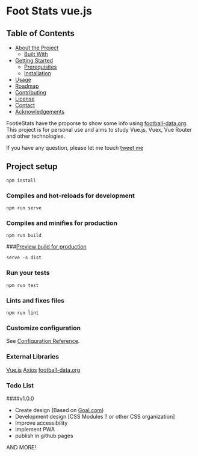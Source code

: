 # Foot Stats vue.js

## Table of Contents

* [About the Project](#about-the-project)
  * [Built With](#built-with)
* [Getting Started](#getting-started)
  * [Prerequisites](#prerequisites)
  * [Installation](#installation)
* [Usage](#usage)
* [Roadmap](#roadmap)
* [Contributing](#contributing)
* [License](#license)
* [Contact](#contact)
* [Acknowledgements](#acknowledgements)


FootieStats have the proporse to show some info using [football-data.org](https://www.football-data.org). This project is for personal use and aims to study Vue.js, Vuex, Vue Router and other technologies.

If you have any question, please let me touch [tweet me](https://twitter.com/seuzericardo "twitter")

## Project setup
```
npm install
```

### Compiles and hot-reloads for development
```
npm run serve
```

### Compiles and minifies for production
```
npm run build
```

###[Preview build for production](https://cli.vuejs.org/guide/deployment.html#general-guidelines " Preview build for production")
```
serve -s dist
```

### Run your tests
```
npm run test
```

### Lints and fixes files
```
npm run lint
```

### Customize configuration
See [Configuration Reference](https://cli.vuejs.org/config/).

### External Libraries
[Vue.js](https://vuejs.org/)
[Axios](https://github.com/axios/axios)
[football-data.org](https://www.football-data.org)

### Todo List

####v1.0.0
- Create design (Based on [Goal.com](Goal.com))
- Development design [CSS Modules ? or other CSS organization]
- Improve accessibility
- Implement PWA
- publish in github pages

AND MORE!